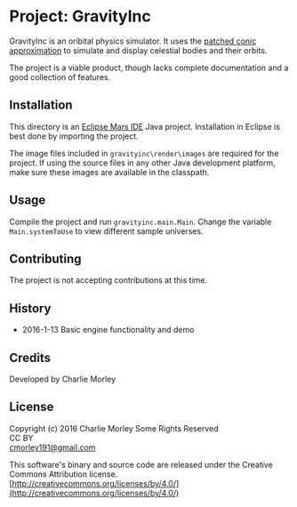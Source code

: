 # Project: GravityInc

GravityInc is an oribital physics simulator. It uses the 
[patched conic approximation](https://en.wikipedia.org/wiki/Patched_conic_approximation)
to simulate and display celestial bodies and their orbits.

The project is a viable product, though lacks
complete documentation and a good collection of features.

## Installation

This directory is an 
[Eclipse Mars IDE](https://projects.eclipse.org/releases/mars) 
Java project. Installation in
Eclipse is best done by importing the project.

The image files included in `gravityinc\render\images` are 
required for the project. If using the source files in any other
Java development platform, make sure these images are available
in the classpath.

## Usage

Compile the project and run `gravityinc.main.Main`. Change the
variable `Main.systemToUse` to view different sample universes.

## Contributing

The project is not accepting contributions at this time.

## History

  * 2016-1-13 Basic engine functionality and demo

## Credits

Developed by Charlie Morley

## License

Copyright (c) 2016 Charlie Morley Some Rights Reserved  
CC BY  
cmorley191@gmail.com

This software's binary and source code are released under the 
Creative Commons Attribution license.  
[http://creativecommons.org/licenses/by/4.0/](http://creativecommons.org/licenses/by/4.0/)